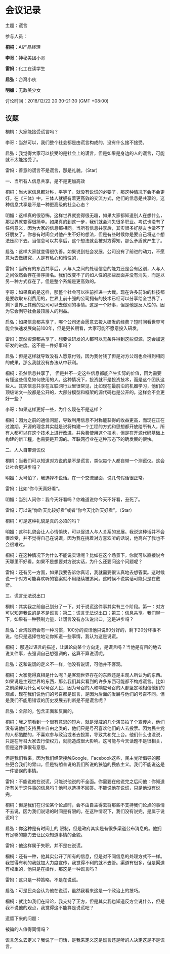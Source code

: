# 会议记录

主题：谎言

参与人员：

**桐桐**：AI产品经理

**李哥**：神秘美团小哥

**雷妈**：化工在读学生

**启弘**：台灣小伙

**明媚**：无敌美少女

讨论时间：2018/12/22 20:30-21:30 (GMT +08:00)

## 议题 

桐桐：大家能接受谎言吗？

李哥：当然可以，我们整个社会都是由谎言构成的，没有什么接不接受。

启弘：我觉得大家可以接受的是社会上的谎言，但是如果是身边的人的谎言，可能就不太能接受了。

雷妈：善意的谎言不是谎言，那是礼貌。（Star）

一、当所有人信息共享，是不是更加高效

桐桐：当大家信息都对称，平等了，就没有说谎的必要了，那这种情况下会不会更好。在《三体》中，三体人就拥有着更高效的交流方式，他们的信息是共享的。这种信息共享是不是一种更高级的社会心态？

明媚：这样真的很恐怖。这样世界就变得很无趣，如果大家都知道别人在想什么，那世界就变得很简单。如果真的到这一步，我们就会消失很多职业。考试也没有了任何意义，因为大家的信息都相同。当所有信息共享后，其实很多好朋友也做不了好朋友了。你总有时间会对他产生不好的想法，但是有些时候你是要自己将这个想法压抑下去。当信息可以共享后，这个想法就会被对方得知，那么矛盾就产生了。

启弘：这样大家就变得很伪善。如果说到社会发展，公司没有了前进的动力，不愿意为去做研究，人是有私心和惰性的，

雷妈：当所有的东西共享后，人与人之间的处理信息的能力还是会有区别，人与人之间依然会存在排序排名。我们改变不了的如人性的那些反面并没有消失，而是以另一种方式存在了。但是整个系统是更高效的。

李哥：如果真的是这样，那整个社会可以往前推进一大截。现在许多前沿的科技都是要收取专利费用的，世界上前十强的公司拥有的技术已经可以分享给全世界了，剩下世界上其他的公司可以去做别的事情。这是一个好事，但是他是反人性的。因为它会剥夺社会最顶层人的利益。

启弘：如果信息都共享了，哪个公司还会愿意去投入研发的经费？短时间看世界可能会快速发展向前100年，但是更长期看，大家可能不愿意投入研发。

雷妈：既然资源都共享了，想要做研发的人都可以无条件得到这些资源，这会加速研发的进度。这不是一件好事吗？

启弘：但是这样就导致没有人愿意付钱，因为我付钱了但是对方公司也会得到相同的成果，那么我就没有办法从中获利。

桐桐：虽然信息共享了， 但是并不一定这些信息都能产生实际的价值，因为需要有懂这些信息如何使用的人。这种情况下，投资就不是投资技术，而是这个团队这些人。其实信息共享在互联网行业里很常见，比如现在最前沿的机器学习，他们的顶级论文一般都是公开的，大部分模型和框架的源代码也是公开的。这样会不会更好一些？

李哥：如果这样更好一些，为什么现在不是这样？

桐桐：因为之前的通信问题，导致利用信息不对称能获得的收益更高，而现在正在过渡期。开源的理念其实就是说将构建一个工程的方式和思想都开放给所有人，所有人都可以在这个技术上进行改进，并免费使用这个技术，但是在开源代码基础上构建的新工程，也需要是开源的。互联网行业在这种形态下的确发展的很快。

二、人人自带测谎仪

桐桐：当我们可以知道对方说的是不是谎言，类似每个人都自带一个测谎仪。这会让社会更进步吗？

明媚：太可怕了，我选择不说话。在一个交流里面，说几句假话很正常。

雷妈：比如“你今天真好看”。

明媚：当别人问你：我今天好看吗？你难道说你今天不好看，丑死了。

雷妈：可以说“你昨天比较好看”或者“你今天比昨天好看”。（Star）

桐桐：可是这种礼貌是真的必须的吗？

明媚：这种礼貌会让人心情愉快，可以促进人与人关系的发展。我说这种话并不会很难受，并不觉得自己在说谎，因为我在挑着对方喜欢听的话说，他高兴了我也不会很难过。

桐桐：在这种情况下为什么不能说实话呢？比如在这个场景下，你就可以直接说今天哪里不好看。如果不是想要对方说实话，为什么还要问这个问题呢？

雷妈：还有另一方面，如果我要告诉你真话，我就需要很认真地去想答案。这时候说一个对方可能喜欢听的答案就不用继续被追问。这时候不说实话可能只是在敷衍。

三、谎言无法说出口

桐桐：其实我之前自己划分了一下，对于说谎这件事其实有三个阶段。第一：对方可以知道我说的是不是谎言；第二：谎言无法说出口；第三：信息共享。我们聊一下，如果有一种强制力量，让谎言没有办法说出口，这是进步吗？

启弘：台湾政府会有一种习惯，100分的资讯他只说80分好的，剩下20分坏事不说。他只是选择性地让你知道一些事情，我认为这是说谎。

桐桐： 那通过语言的描述，让舆论向某个方向走，是谎言吗？当他是有目的地去说某件事，去强调自己想强调的，这算不算说谎呢。

启弘：这和说谎的定义不一样，他没有说谎，可他并不客观。



桐桐：大家觉得真相是什么呢？是客观世界存在的东西还是主观人所认为的东西。如果说是主观世界的东西，那么我们其实看到的许多东西可能都不构成谎言。比如之前纳粹为什么可以号召人民，因为号召的人和响应号召的人都坚定地相信他们的观点，现在我们说他们的号召都是谎言，是因为后面的发展与他们的号召不同。但是我们不能用错误的历史发展去判断是不是谎言呢？

启弘：全部的，包含正面和反面的，

桐桐：我之前看到一个很有意思的短片，就是漫威的几个演员拍了个宣传片，他们没有说他们支持民主自由之类的，他们只是号召喜欢他们的人去投票。因为民主党的人都酷酷的，不喜欢参与政治或者去投票，导致共和党上台。他们什么也没说，只是在号召大家去行使权力，就能造成很大影响。这可能与今天话题不是很相关，但是这件事很有意思。

但是我们看来，因为我们经常接触Google，Facebook这些，民主党所倡导的那些更合我们的胃口。但是特朗普说的我们所说的狭隘的民族主义。我们不能说这是一件错误的事情。

雷妈：不能说他在说谎，只能说他说的不全面。你需要在他说完之后问他：你知道所有关于这件事的信息吗？他可以选择不回答。不能说他在说谎，只是他没有说完。

桐桐：但是我们在讨论某个论点时，会不由自主得去将那些不支持我们论点的事情不去说，因为我们说话的时间是有限的。在这种情况下，我们没有说完，是属于说谎吗？

启弘：你这种是有时间上的 限制，但是政府其实是有很多渠道公布消息的。他拥有足够的能力去让民众知道事情的全貌。

雷妈：他这样属于失职，并不是在说谎。

桐桐：还有一种，他其实公开了所有的信息，但是对不同信息的处理方式不一样。我觉得有利的我就加大力度宣传，我觉得不利的就不去管。渠道有很多，但是渠道有权重的，他只是在操作，那这是一种谎言吗？

雷妈：这只是一种策略，不是在说谎。

启弘：可是民众会认为他在说谎，虽然我看来这是一个政治上的技巧。

桐桐：就比如我们在辩论，我支持了正方，但是其实我也知道反方会说什么，但是我不说他的观点，我觉得这不能算是说谎吧？











遗留下来的问题：

被骗的人值得同情吗？

谎言怎么去定义？我说了一句话，是我来定义这是谎言还是听的人决定这是不是谎言。